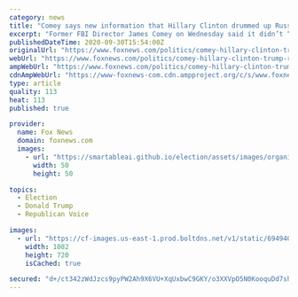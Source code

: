 ```yaml
---
category: news
title: "Comey says new information that Hillary Clinton drummed up Russia controversy to vilify Trump 'doesn’t ring a bell'"
excerpt: "Former FBI Director James Comey on Wednesday said it didn’t “ring a bell” when asked whether he received an investigative referral on Hillary Clinton purportedly approving “a plan” attempting to tie President Trump to Russia and distract from her email scandal before the 2016 election."
publishedDateTime: 2020-09-30T15:54:00Z
originalUrl: "https://www.foxnews.com/politics/comey-hillary-clinton-trump-russia-probe"
webUrl: "https://www.foxnews.com/politics/comey-hillary-clinton-trump-russia-probe"
ampWebUrl: "https://www.foxnews.com/politics/comey-hillary-clinton-trump-russia-probe.amp"
cdnAmpWebUrl: "https://www-foxnews-com.cdn.ampproject.org/c/s/www.foxnews.com/politics/comey-hillary-clinton-trump-russia-probe.amp"
type: article
quality: 113
heat: 113
published: true

provider:
  name: Fox News
  domain: foxnews.com
  images:
    - url: "https://smartableai.github.io/election/assets/images/organizations/foxnews.com-50x50.jpg"
      width: 50
      height: 50

topics:
  - Election
  - Donald Trump
  - Republican Voice

images:
  - url: "https://cf-images.us-east-1.prod.boltdns.net/v1/static/694940094001/643caea2-801c-428f-803c-0767482d777a/2655df2c-f2d9-4db1-b528-4570d1feb0f0/1280x720/match/image.jpg"
    width: 1082
    height: 720
    isCached: true

secured: "d+/ct342zWdJzcs9pyPW2Ah9X6VU+XqUxbwC9GKY/o3XXVpO5N0KooquDd7shHt07oHArtn42fB0/mo+hszxnbBADc4djEXzPybHaV7PlMShotELbXYUwbZk77DwGQ4N47BSF09LJlIpH09YUIePh17gHY+jQLccGMTFokLyeB/AdBojwxS9fBevY5qv03ndgwKK6nyLLO+RWbMk7oIq7bklrljolTsUlwZCwinKKA/l4kodWTCctNyqfYmjLp1MyMEm7fGxhpXVGEiqrHm1OG9FQB0Hs6+QKewa4wUHfdSWBQF08W/2kR2OrtTP9icVy/MdWZsAvPYJn7Tq9Un6gQNoqAZYtJjtQEM/3oT5cTY=;8DkoV4oZ0Iu24oTVqKqljg=="
---
```



